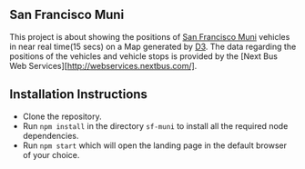 ## San Francisco Muni

This project is about showing the positions of [San Francisco Muni](https://www.sfmta.com/) vehicles in near real time(15 secs) on a Map generated by [D3](https://d3js.org). The data regarding the positions of the vehicles and vehicle stops is provided by the [Next Bus Web Services][http://webservices.nextbus.com/].


## Installation Instructions
* Clone the repository.
* Run `npm install` in the directory `sf-muni` to install all the required node dependencies.
* Run `npm start` which will open the landing page in the default browser of your choice.